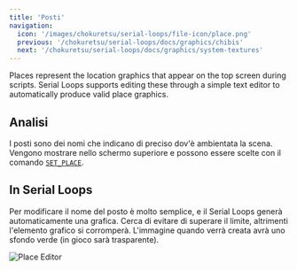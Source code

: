 ```yaml
---
title: 'Posti'
navigation:
  icon: '/images/chokuretsu/serial-loops/file-icon/place.png'
  previous: '/chokuretsu/serial-loops/docs/graphics/chibis'
  next: '/chokuretsu/serial-loops/docs/graphics/system-textures'
---
```


Places represent the location graphics that appear on the top screen during scripts. Serial Loops supports editing these through a simple text editor to automatically produce valid place graphics.

## Analisi
I posti sono dei nomi che indicano di preciso dov'è ambientata la scena. Vengono mostrare nello schermo superiore e possono essere scelte con
il comando [`SET_PLACE`](../scripts/commands#set_place).

## In Serial Loops
Per modificare il nome del posto è molto semplice, e il Serial Loops generà automaticamente una grafica.
Cerca di evitare di superare il limite, altrimenti l'elemento grafico si corromperà.
L'immagine quando verrà creata avrà uno sfondo verde (in gioco sarà trasparente).

![Place Editor](/images/chokuretsu/serial-loops/place-editor.png)